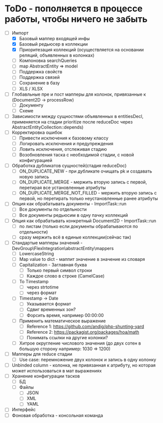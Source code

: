 # ToDo - пополняется в процессе работы, чтобы ничего не забыть

- [ ] Импорт
    - [x] Базовый маппер входящей инфы
    - [x] Базовый редьюсер в коллекции
    - [x] Приоритезация коллекций (осуществляется на основании реляций, объявленных в колонках)
    - [ ] Компоновка searchQueries
    - [ ] map AbstractEntity => model
    - [ ] Поддержка свойств
    - [ ] Поддержка связей
    - [ ] Сохранение в базу
    - [ ] XLS / XLSX
- [ ] Глобавльные пре и пост мапперы для колонок, привязанные к (Document2D -> processRow)
    - [ ] Документу
    - [ ] Схеме
- [ ] Зависимости между сущностями объявленных в entitiesDecl, 
      применяется на стадии prioritize после reduceDoc через AbstractEntityCollection::depends)
- [ ] Корректировка ошибок
    - [ ] Привести исключения к базовому классу
    - [ ] Логировать исключения и предупреждения
    - [ ] Ловить исключения, отслеживая стадию
    - [ ] Возобновления таска с необходимой стадии, с новой конфигурацией
- [ ] Обработка дубликатов сущностей(стадия reduceDoc)
    - [ ] ON_DUPLICATE_NEW - при дубликате очищать pk и создавать новую запись
    - [ ] ON_DUPLICATE_MERGE - мержить вторую запись с первой, перетирая все установленные атрибуты
    - [ ] ON_DUPLICATE_MERGE_NOT_FILLED - мержить вторую запись с первой, 
          но перетирать только неустановленные ранее атрибуты
- [ ] Опция как обрабатывать документы - ImportTask::run
    - [ ] Все документы по отдельности
    - [ ] Все документы редьюсим в одну пачку коллекций
- [ ] Опция как обрабатывать конкретный Document2D - ImportTask::run
    - [ ] по листам (только если документы обрабатываются по отдельности)
    - [ ] сразу мержить всё в единые коллекции(сейчас так)
- [ ] Стандартые мапперы значений - DevGroup\FlexIntegration\abstractEntity\mappers
    - [ ] LowercaseString
    - [ ] Map value to dict - маппит значение в значение из словаря
    - [ ] Capitalization - Заглавная буква
        - [ ] Только первый символ строки
        - [ ] Каждое слово в строке (CamelCase)
    - [ ] To Timestamp
        - [ ] через strtotime
        - [ ] через формат
    - [ ] Timestamp -> Date
        - [ ] Указывается формат
        - [ ] Сдвиг временных зон?
        - [ ] Форсить время, например 00:00:00
    - [ ] Применить математическое выражение
        - [ ] Reference 1: https://github.com/andig/php-shunting-yard
        - [ ] Reference 2: https://packagist.org/packages/hoa/math
        - [ ] Понимать ссылки на другие колонки?
    - [ ] Хитрое округление числового значения (до двух сотен в большую сторону например: 1030 => 1200)
- [ ] Мапперы для reduce стадии
    - [ ] Use case: перемножение двух колонок и запись в одну колонку
- [ ] Unbinded column - колонка, не привязанная к атрибуту, но которая может использоваться в мат выражениях
- [ ] Хранение конфигурации тасков
    - [ ] БД
    - [ ] Файлы
        - [ ] JSON
        - [ ] XML
        - [ ] YAML
- [ ] Интерфейс
- [ ] Фоновая обработка - консольная команда